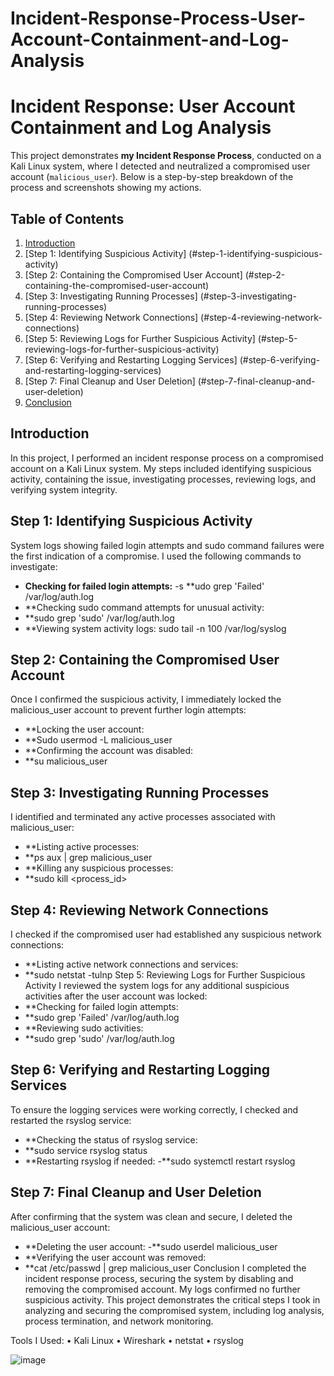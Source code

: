 # Incident-Response-Process-User-Account-Containment-and-Log-Analysis

# Incident Response: User Account Containment and Log Analysis

This project demonstrates **my Incident Response Process**, conducted on a Kali Linux system, where I detected and neutralized a compromised user account (`malicious_user`). Below is a step-by-step breakdown of the process and screenshots showing my actions.

## Table of Contents
1. [Introduction](#introduction)
2. [Step 1: Identifying Suspicious Activity] (#step-1-identifying-suspicious-activity)
3. [Step 2: Containing the Compromised User Account] (#step-2-containing-the-compromised-user-account)
4. [Step 3: Investigating Running Processes] (#step-3-investigating-running-processes)
5. [Step 4: Reviewing Network Connections] (#step-4-reviewing-network-connections)
6. [Step 5: Reviewing Logs for Further Suspicious Activity] (#step-5-reviewing-logs-for-further-suspicious-activity)
7. [Step 6: Verifying and Restarting Logging Services] (#step-6-verifying-and-restarting-logging-services)
8. [Step 7: Final Cleanup and User Deletion] (#step-7-final-cleanup-and-user-deletion)
9. [Conclusion](#conclusion)
## Introduction
In this project, I performed an incident response process on a compromised account on a Kali Linux system. My steps included identifying suspicious activity, containing the issue, investigating processes, reviewing logs, and verifying system integrity.

## Step 1: Identifying Suspicious Activity
System logs showing failed login attempts and sudo command failures were the first indication of a compromise. I used the following commands to investigate:
- **Checking for failed login attempts:**
-s **udo grep 'Failed' /var/log/auth.log
-	**Checking sudo command attempts for unusual activity:
- **sudo grep 'sudo' /var/log/auth.log
-	**Viewing system activity logs:
sudo tail -n 100 /var/log/syslog
## Step 2: Containing the Compromised User Account
Once I confirmed the suspicious activity, I immediately locked the malicious_user account to prevent further login attempts:
-	**Locking the user account:
- **Sudo usermod -L malicious_user
-	**Confirming the account was disabled:
- **su malicious_user
## Step 3: Investigating Running Processes
I identified and terminated any active processes associated with malicious_user:
-	**Listing active processes:
- **ps aux | grep malicious_user
-	**Killing any suspicious processes:
- **sudo kill <process_id>
## Step 4: Reviewing Network Connections
I checked if the compromised user had established any suspicious network connections:
-	**Listing active network connections and services:
- **sudo netstat -tulnp
Step 5: Reviewing Logs for Further Suspicious Activity
I reviewed the system logs for any additional suspicious activities after the user account was locked:
-	**Checking for failed login attempts:
- **sudo grep 'Failed' /var/log/auth.log
-	**Reviewing sudo activities:
- **sudo grep 'sudo' /var/log/auth.log
## Step 6: Verifying and Restarting Logging Services
To ensure the logging services were working correctly, I checked and restarted the rsyslog service:
-	**Checking the status of rsyslog service:
- **sudo service rsyslog status
-	**Restarting rsyslog if needed:
-**sudo systemctl restart rsyslog
## Step 7: Final Cleanup and User Deletion
After confirming that the system was clean and secure, I deleted the malicious_user account:
-	**Deleting the user account:
-**sudo userdel malicious_user
-	**Verifying the user account was removed:
- **cat /etc/passwd | grep malicious_user
Conclusion
I completed the incident response process, securing the system by disabling and removing the compromised account. My logs confirmed no further suspicious activity. This project demonstrates the critical steps I took in analyzing and securing the compromised system, including log analysis, process termination, and network monitoring.
 
Tools I Used:
•	Kali Linux
•	Wireshark
•	netstat
•	rsyslog

![image](https://github.com/user-attachments/assets/41669b64-0e39-4c24-8109-bedcf5911826)
